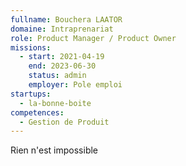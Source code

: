 ```yaml
---
fullname: Bouchera LAATOR
domaine: Intraprenariat
role: Product Manager / Product Owner
missions:
  - start: 2021-04-19
    end: 2023-06-30
    status: admin
    employer: Pole emploi
startups:
  - la-bonne-boite
competences:
  - Gestion de Produit
---
```

Rien n'est impossible